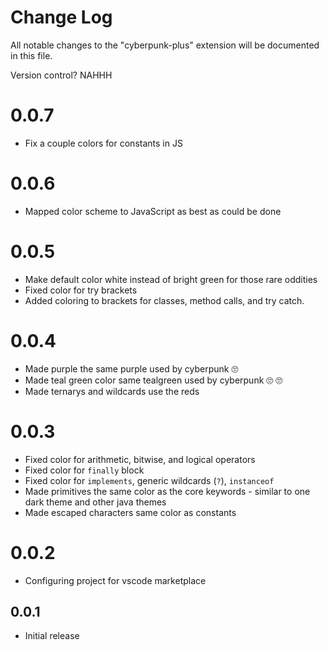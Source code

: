 # Change Log
All notable changes to the "cyberpunk-plus" extension will be documented in this file.

Version control? NAHHH

# 0.0.7
- Fix a couple colors for constants in JS

# 0.0.6
- Mapped color scheme to JavaScript as best as could be done

# 0.0.5
- Make default color white instead of bright green for those rare oddities
- Fixed color for try brackets
- Added coloring to brackets for classes, method calls, and try catch.

# 0.0.4
- Made purple the same purple used by cyberpunk 🙄
- Made teal green color same tealgreen used by cyberpunk 🙄 🙄
- Made ternarys and wildcards use the reds

# 0.0.3
- Fixed color for arithmetic, bitwise, and logical operators
- Fixed color for `finally` block
- Fixed color for `implements`, generic wildcards (`?`), `instanceof`
- Made primitives the same color as the core keywords - similar to one dark theme and other java themes
- Made escaped characters same color as constants

# 0.0.2
- Configuring project for vscode marketplace

## 0.0.1
- Initial release
